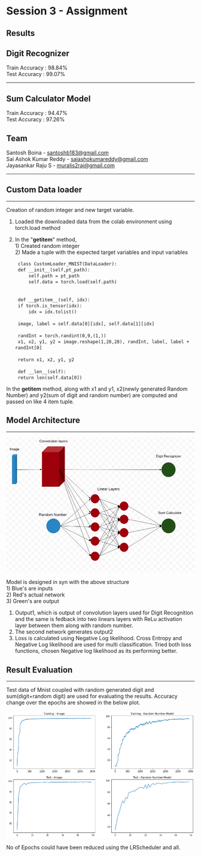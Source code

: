 # Session 3  - Assignment

Results
---
Digit Recognizer     
---
Train Accuracy : 98.84%     
Test Accuracy  : 99.07%  


---
Sum Calculator Model    
---
Train Accuracy : 94.47%     
Test Accuracy  : 97.26%     
 
 Team
 ----
Santosh Boina - santoshb183@gmail.com     
Sai Ashok Kumar Reddy - saiashokumareddy@gmail.com     
Jayasankar Raju S - muralis2raj@gmail.com     



---

## Custom Data loader
---

Creation of random integer and new target variable. 
1. Loaded the downloaded data from the colab environment using torch.load method
2. In the "__getitem__" method,   
          1) Created random integer   
          2) Made a tuple with the expected target variables and input variables  

     

        class CustomLoader_MNIST(DataLoader):
        def __init__(self,pt_path):
            self.path = pt_path
            self.data = torch.load(self.path)
            

        def __getitem__(self, idx):
        if torch.is_tensor(idx):
            idx = idx.tolist()

        image, label = self.data[0][idx], self.data[1][idx] 

        randInt = torch.randint(0,9,(1,))
        x1, x2, y1, y2 = image.reshape(1,28,28), randInt, label, label + randInt[0]

        return x1, x2, y1, y2

        def __len__(self):
        return len(self.data[0])



In the __getitem__ method, along with x1 and y1, x2(newly generated Random Number) and y2(sum of digit and random number) are computed and passed on like 4 item tuple. 

## Model Architecture
---
![Model View](./images/Assignment.png)

Model is designed in syn with the above structure    
    1) Blue's are inputs    
    2) Red's actual network    
    3) Green's are output    

1) Output1, which is output of convolution layers used for Digit Recognition and the same is fedback into two linears layers with ReLu activation layer between them along with random number.
2) The second network generates output2
3) Loss is calculated using Negative Log likelihood. Cross Entropy and Negative Log likelihood are used for multi classification. Tried both loss functions, chosen Negative log likelihood as its performing better.

## Result Evaluation
---
Test data of Mnist coupled with random generated digit and sum(digit+random digit) are used for evaluating the results. Accuracy change over the epochs are showed in the below plot.

![Results](./images/results.png)

No of Epochs could have been reduced using the LRScheduler and all. 